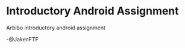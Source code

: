 Introductory Android Assignment
===============================================

Arbibo introductory android assignment

-@JakenFTF
